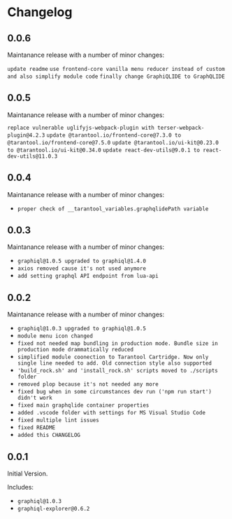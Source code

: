 # Changelog

## 0.0.6

Maintanance release with a number of minor changes:

`update readme`
`use frontend-core vanilla menu reducer instead of custom and also simplify module code`
`finally change GraphiQLIDE to GraphQLIDE`

## 0.0.5

Maintanance release with a number of minor changes:

`replace vulnerable uglifyjs-webpack-plugin with terser-webpack-plugin@4.2.3`
`update @tarantool.io/frontend-core@7.3.0 to @tarantool.io/frontend-core@7.5.0`
`update @tarantool.io/ui-kit@0.23.0 to @tarantool.io/ui-kit@0.34.0`
`update react-dev-utils@9.0.1 to react-dev-utils@11.0.3`

## 0.0.4

Maintanance release with a number of minor changes:

- `proper check of __tarantool_variables.graphqlidePath variable`

## 0.0.3

Maintanance release with a number of minor changes:

- `graphiql@1.0.5 upgraded to graphiql@1.4.0`
- `axios removed cause it's not used anymore`
- `add setting graphql API endpoint from lua-api`

## 0.0.2

Maintanance release with a number of minor changes:

- `graphiql@1.0.3 upgraded to graphiql@1.0.5`
- `module menu icon changed`
- `fixed not needed map bundling in production mode. Bundle size in production mode drammatically reduced`
- `simplified module coonection to Tarantool Cartridge. Now only single line needed to add. Old connection style also supported`
- `'build_rock.sh' and 'install_rock.sh' scripts moved to ./scripts folder`
- `removed plop because it's not needed any more`
- `fixed bug when in some circumstances dev run ('npm run start') didn't work`
- `fixed main graphqlide container properties`
- `added .vscode folder with settings for MS Visual Studio Code`
- `fixed multiple lint issues`
- `fixed README`
- `added this CHANGELOG`

## 0.0.1

Initial Version.

Includes:

- `graphiql@1.0.3`
- `graphiql-explorer@0.6.2`
